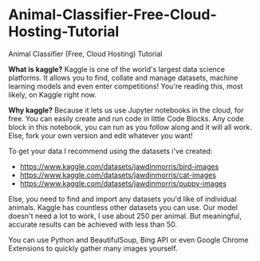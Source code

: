 # Animal-Classifier-Free-Cloud-Hosting-Tutorial
Animal Classifier (Free, Cloud Hosting) Tutorial

**What is kaggle?** 
Kaggle is one of the world's largest data science platforms. It allows you to find, collate and manage datasets, machine learning models and even enter competitions! You're reading this, most likely, on Kaggle right now. 

**Why kaggle?**
Because it lets us use Jupyter notebooks in the cloud, for free. You can easily create and run code in little Code Blocks. Any code block in this notebook, you can run as you follow along and it will all work. Else, fork your own version and edit whatever you want!

To get your data I recommend using the datasets i've created: 
* https://www.kaggle.com/datasets/jawdinmorris/bird-images
* https://www.kaggle.com/datasets/jawdinmorris/cat-images
* https://www.kaggle.com/datasets/jawdinmorris/puppy-images

Else, you need to find and import any datasets you'd like of individual animals. Kaggle has countless other datasets you can use. Our model doesn't need a lot to work, I use about 250 per animal. But meaningful, accurate results can be achieved with less than 50. 

You can use Python and BeautifulSoup, Bing API or even Google Chrome Extensions to quickly gather many images yourself. 

